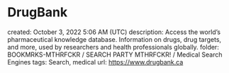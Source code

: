 # DrugBank

created: October 3, 2022 5:06 AM (UTC)
description: Access the world’s pharmaceutical knowledge database. Information on drugs, drug targets, and more, used by researchers and health professionals globally.
folder: BOOKMRKS-MTHRFCKR / SEARCH PARTY MTHRFCKR! / Medical Search Engines
tags: Search, medical
url: https://www.drugbank.ca